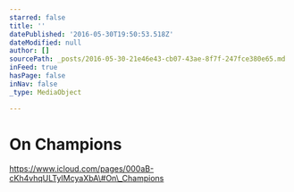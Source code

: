 ```yaml
---
starred: false
title: ''
datePublished: '2016-05-30T19:50:53.518Z'
dateModified: null
author: []
sourcePath: _posts/2016-05-30-21e46e43-cb07-43ae-8f7f-247fce380e65.md
inFeed: true
hasPage: false
inNav: false
_type: MediaObject

---
```

# On Champions

https://www.icloud.com/pages/000aB-cKh4vhqULTyIMcyaXbA\#On\_Champions